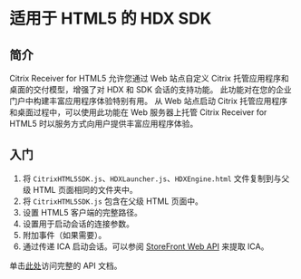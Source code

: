 # 适用于 HTML5 的 HDX SDK

## 简介

Citrix Receiver for HTML5 允许您通过 Web 站点自定义 Citrix 托管应用程序和桌面的交付模型，增强了对 HDX 和 SDK 会话的支持功能。 此功能对在您的企业门户中构建丰富应用程序体验特别有用。 从 Web 站点启动 Citrix 托管应用程序和桌面过程中，可以使用此功能在 Web 服务器上托管 Citrix Receiver for HTML5 时以服务方式向用户提供丰富应用程序体验。

## 入门

  1. 将 `CitrixHTML5SDK.js`、`HDXLauncher.js`、`HDXEngine.html` 文件复制到与父级 HTML 页面相同的文件夹中。
  2. 将 `CitrixHTML5SDK.js` 包含在父级 HTML 页面中。
  3. 设置 HTML5 客户端的完整路径。
  4. 设置用于启动会话的连接参数。
  5. 附加事件（如果需要）。
  6. 通过传递 ICA 启动会话。可以参阅 [StoreFront Web API](https://www.citrix.com/downloads/storefront-web-interface/sdks/storefront-services-api-30.html) 来提取 ICA。

单击[此处](./citrix-receiver)访问完整的 API 文档。